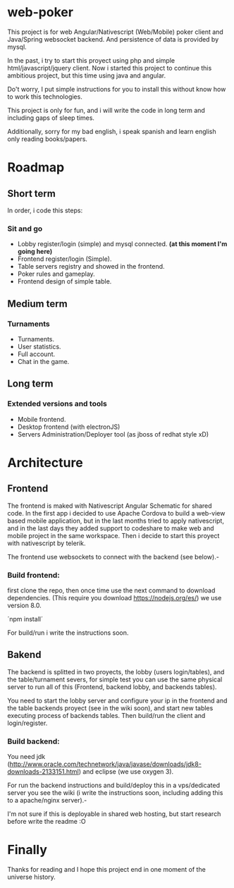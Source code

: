 # web-poker

This project is for web Angular/Nativescript (Web/Mobile) poker client and Java/Spring websocket backend. And persistence of data is provided by mysql.

In the past, i try to start this proyect using php and simple html/javascript/jquery client. Now i started this project to continue this ambitious project, but this time using java and angular.

Do't worry, I put simple instructions for you to install this without know how to work this technologies.

This project is only for fun, and i will write the code in long term and including gaps of sleep times.

Additionally, sorry for my bad english, i speak spanish and learn english only reading books/papers.

# Roadmap

## Short term

In order, i code this steps:

### Sit and go

* Lobby register/login (simple) and mysql connected. **(at this moment I'm going here)**
* Frontend register/login (Simple).
* Table servers registry and showed in the frontend.
* Poker rules and gameplay.
* Frontend design of simple table.

## Medium term

### Turnaments

* Turnaments.
* User statistics.
* Full account.
* Chat in the game.

## Long term

### Extended versions and tools

* Mobile frontend.
* Desktop frontend (with electronJS)
* Servers Administration/Deployer tool (as jboss of redhat style xD)

# Architecture

## Frontend

The frontend is maked with Nativescript Angular Schematic for shared code.
In the first app i decided to use Apache Cordova to build a web-view based mobile application, but in the last months tried to apply nativescript, and in the last days they added support to codeshare to make web and mobile project in the same workspace.
Then i decide to start this proyect with nativescript by telerik.

The frontend use websockets to connect with the backend (see below).-

### Build frontend:

first clone the repo, then once time use the next command to download dependencies. (This require you download https://nodejs.org/es/) we use version 8.0.

´npm install´

For build/run i write the instructions soon.

## Bakend

The backend is splitted in two proyects, the lobby (users login/tables), and the table/turnament severs, for simple test you can use the same physical server to run all of this (Frontend, backend lobby, and backends tables).

You need to start the lobby server and configure your ip in the frontend and the table backends proyect (see in the wiki soon), and start new tables executing process of backends tables. Then build/run the client and login/register.

### Build backend:

You need jdk (http://www.oracle.com/technetwork/java/javase/downloads/jdk8-downloads-2133151.html) and eclipse (we use oxygen 3).

For run the backend instructions and build/deploy this in a vps/dedicated server you see the wiki (i write the instructions soon, including adding this to a apache/nginx server).-

I'm not sure if this is deployable in shared web hosting, but start research before write the readme :O

# Finally

Thanks for reading and I hope this project end in one moment of the universe history.
